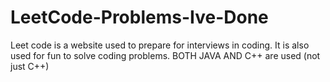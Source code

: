 # LeetCode-Problems-Ive-Done
Leet code is a website used to prepare for interviews in coding. It is also used for fun to solve coding problems.
BOTH JAVA AND C++ are used (not just C++)

